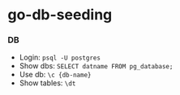 # go-db-seeding


### DB

- Login: `psql -U postgres`
- Show dbs: `SELECT datname FROM pg_database;`
- Use db: `\c {db-name}`
- Show tables: `\dt`
